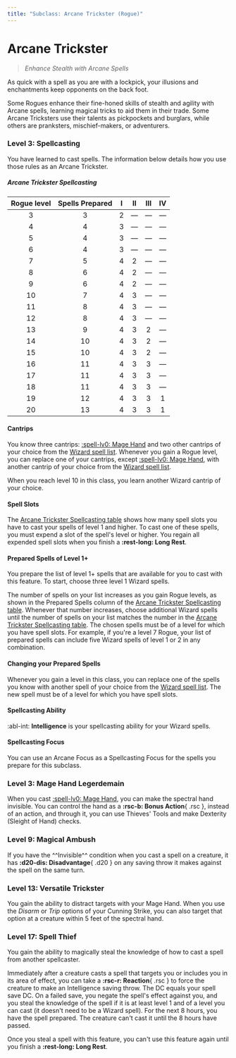 ```yaml
---
title: "Subclass: Arcane Trickster (Rogue)"
---
```


<p style="display:none">
Enhance Stealth with Arcane Spells
</p>

# Arcane Trickster

> *Enhance Stealth with Arcane Spells*
 
As quick with a spell as you are with a lockpick, your illusions and enchantments keep opponents on the back foot.

Some Rogues enhance their fine-honed skills of stealth and agility with Arcane spells, learning magical tricks to aid them in their trade. Some Arcane Tricksters use their talents as pickpockets and burglars, while others are pranksters, mischief-makers, or adventurers.

### Level 3: Spellcasting

You have learned to cast spells. The information below details how you use those rules as an Arcane Trickster.

##### Arcane Trickster Spellcasting

| Rogue level | Spells Prepared | I | II | III | IV |
|:---:|:---:|:---:|:---:|:---:|:---:|
| 3 | 3 | 2 | — | — | — |
| 4 | 4 | 3 | — | — | — |
| 5 | 4 | 3 | — | — | — |
| 6 | 4 | 3 | — | — | — |
| 7 | 5 | 4 | 2 | — | — |
| 8 | 6 | 4 | 2 | — | — |
| 9 | 6 | 4 | 2 | — | — |
| 10 | 7 | 4 | 3 | — | — |
| 11 | 8 | 4 | 3 | — | — |
| 12 | 8 | 4 | 3 | — | — |
| 13 | 9 | 4 | 3 | 2 | — |
| 14 | 10 | 4 | 3 | 2 | — |
| 15 | 10 | 4 | 3 | 2 | — |
| 16 | 11 | 4 | 3 | 3 | — |
| 17 | 11 | 4 | 3 | 3 | — |
| 18 | 11 | 4 | 3 | 3 | — |
| 19 | 12 | 4 | 3 | 3 | 1 |
| 20 | 13 | 4 | 3 | 3 | 1 |

#### Cantrips

You know three cantrips: [:spell-lv0: Mage Hand] and two other cantrips of your choice from the [Wizard spell list]. Whenever you gain a Rogue level, you can replace one of your cantrips, except [:spell-lv0: Mage Hand], with another cantrip of your choice from the [Wizard spell list].

When you reach level 10 in this class, you learn another Wizard cantrip of your choice.

#### Spell Slots

The [Arcane Trickster Spellcasting table] shows how many spell slots you have to cast your spells of level 1 and higher. To cast one of these spells, you must expend a slot of the spell's level or higher. You regain all expended spell slots when you finish a **:rest-long: Long Rest**.

#### Prepared Spells of Level 1+

You prepare the list of level 1+ spells that are available for you to cast with this feature. To start, choose three level 1 Wizard spells.

The number of spells on your list increases as you gain Rogue levels, as shown in the Prepared Spells column of the [Arcane Trickster Spellcasting table]. Whenever that number increases, choose additional Wizard spells until the number of spells on your list matches the number in the [Arcane Trickster Spellcasting table]. The chosen spells must be of a level for which you have spell slots. For example, if you're a level 7 Rogue, your list of prepared spells can include five Wizard spells of level 1 or 2 in any combination.

[Arcane Trickster Spellcasting table]: #arcane-trickster-spellcasting

#### Changing your Prepared Spells

Whenever you gain a level in this class, you can replace one of the spells you know with another spell of your choice from the [Wizard spell list]. The new spell must be of a level for which you have spell slots.

#### Spellcasting Ability

:abl-int: **Intelligence** is your spellcasting ability for your Wizard spells.

#### Spellcasting Focus

You can use an Arcane Focus as a Spellcasting Focus for the spells you prepare for this subclass.

### Level 3: Mage Hand Legerdemain

When you cast [:spell-lv0: Mage Hand], you can make the spectral hand invisible. You can control the hand as a **:rsc-b: Bonus Action**{ .rsc }, instead of an action, and through it, you can use Thieves' Tools and make Dexterity (Sleight of Hand) checks.

### Level 9: Magical Ambush

If you have the ^^Invisible^^ condition when you cast a spell on a creature, it has **:d20-dis: Disadvantage**{ .d20 } on any saving throw it makes against the spell on the same turn.

### Level 13: Versatile Trickster

You gain the ability to distract targets with your Mage Hand. When you use the *Disarm* or *Trip* options of your Cunning Strike, you can also target that option at a creature within 5 feet of the spectral hand.

### Level 17: Spell Thief

You gain the ability to magically steal the knowledge of how to cast a spell from another spellcaster.

Immediately after a creature casts a spell that targets you or includes you in its area of effect, you can take a **:rsc-r: Reaction**{ .rsc } to force the creature to make an Intelligence saving throw. The DC equals your spell save DC. On a failed save, you negate the spell's effect against you, and you steal the knowledge of the spell if it is at least level 1 and of a level you can cast (it doesn't need to be a Wizard spell). For the next 8 hours, you have the spell prepared. The creature can't cast it until the 8 hours have passed.

Once you steal a spell with this feature, you can't use this feature again until you finish a **:rest-long: Long Rest**.

[:spell-lv0: Mage Hand]: ../../spells/description/core/cantrip.md#mage-hand
[Wizard spell list]: ../../spells/class-specific/wizard.md